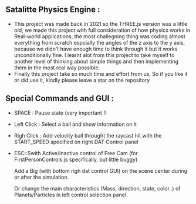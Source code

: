 ## Satalitte Physics Engine :
- This project was made back in 2021 so the THREE.js version was a little old, we made this project with full consideration of  how physics works in Real-world applications, the most challegning thing was coding almost everything from scratch espcially the angles of the z axis to the y axis, because we didn't have enough time to think through it but it works unconditionally fine. I learnt alot from this project to take myself to another level of thinking about simple things and then implementing them in the most real way possible.
- Finally this project take so much time and effort from us, So if you like it or did use it, kindly please leave a star on the repository

## Special Commands and GUI : 
- SPACE : Pause state (very important !)
- Left Click : Select a ball and show information on it
- Righ Click : Add velocity ball throught the raycast hit with the START_SPEED specified on right DAT Control panel
- ESC: Swith Active/Inactive control of Free Cam (for FirstPersonControls.js specifically, but little buggy)

    Add a Big  (with bottom righ dat control GUI) on the scene center during or after the simulation. 

    Or change the main characteristics (Mass, direction, state, color..) of Planets/Particles in left control selection panel. 
